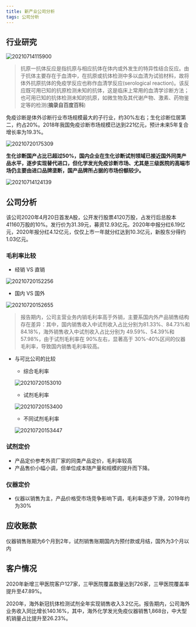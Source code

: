 ```yaml
---
title: 新产业公司分析
tags: 公司分析
---
```


## 行业研究

![20210714115900](https://netimages.oss-cn-beijing.aliyuncs.com/20210714115900.png "主流技术类别")

>抗原一抗体反应是指抗原与相应抗体在体内或外发生的特异性结合反应。由于抗体主要存在于血清中，在抗原或抗体检测中多以血清为试验材料，故将体外抗原抗体的免疫学反应也称作血清学反应(serological reaction)。该反应既可用已知的抗原检测未知的抗体，这是临床上常用的血清学诊断方法；也可用已知的抗体检测未知的抗原，如微生物及其代谢产物、激素、药物鉴定等的检测(**摘录自百度百科**)

免疫诊断是体外诊断行业市场规模最大的子行业，约30%左右；生化诊断位居第二，约占20%。2018年我国免疫诊断市场规模已达到221亿元，预计未来5年复合增长率为19.3%。

![20210720175309](https://netimages.oss-cn-beijing.aliyuncs.com/20210720175309.png)

**生化诊断国产占比已超过50%，国内企业在生化诊断试剂领域已接近国外同类产品水平，逐步实现替代进口，但化学发光免疫诊断市场、尤其是三级医院的高端市场仍主要由进口品牌垄断，国产品牌所占据的市场份额较少。**

![20210714124139](https://netimages.oss-cn-beijing.aliyuncs.com/20210714124139.png)

## 公司分析

该公司2020年4月20日首发A股，公开发行股票4120万股，占发行后总股本41160万股的10%。发行价为31.39元，募资12.93亿元。2020年中报分红6.19亿元，2020年报分红4.12亿元，仅仅上市一年就分红达到10.3亿元，新股东分得约1.03亿元。


### 毛利率比较 

- 经销 VS 直销

![20210720152256](https://netimages.oss-cn-beijing.aliyuncs.com/20210720152256.png)

- 国内 VS 国外

![20210720152655](https://netimages.oss-cn-beijing.aliyuncs.com/20210720152655.png)

>报告期内，公司主营业务内销毛利率高于外销，主要系国内外产品销售结构存在差异：其中，国内销售收入中试剂收入占比分别为81.33%、84.73%和84.18%，海外销售收入中试剂收入占比分别为 49.59%、54.39%和 57.98%，由于试剂毛利率在 90%左右，显著高于 30%-40%区间的仪器毛利率，导致国内销售毛利率较高。

- 与可比公司的比较

  - 综合毛利率
  
  ![20210720153010](https://netimages.oss-cn-beijing.aliyuncs.com/20210720153010.png)

  - 试剂毛利率

  ![20210720153400](https://netimages.oss-cn-beijing.aliyuncs.com/20210720153400.png)

  - 不同试剂毛利率

  ![20210720153447](https://netimages.oss-cn-beijing.aliyuncs.com/20210720153447.png)

### 试剂定价

- 产品定价参考外资厂家的同类产品定价，毛利率较高
- 产品售价小幅小调，但单位成本随产量和规模的提升而下降。

### 仪器定价

- 仪器以销售为主，产品价格受市场竞争影响下调，毛利率逐步下滑，2019年约为30%

## 应收账款

仪器销售账期为6个月到2年，试剂销售账期国内为预付款或月结，国外为3个月以内

## 客户情况

2020年新增三甲医院客户127家，三甲医院覆盖数量达到726家，三甲医院覆盖率提升至47.89%。

2020年，海外新冠抗体检测试剂全年实现销售收入3.2亿元。报告期内，公司海外业务收入同比增长140.16%，其中，海外化学发光免疫仪器销售1,868台，中大型机销量占比提升至26.23%。